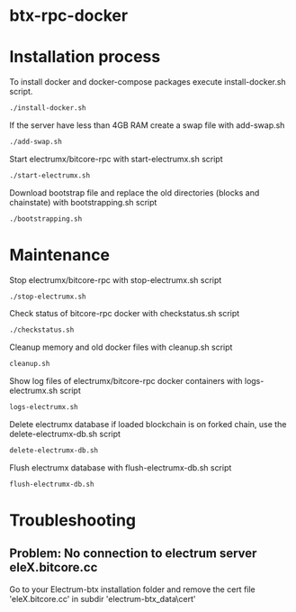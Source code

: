 # btx-rpc-docker

# Installation process

To install docker and docker-compose packages execute install-docker.sh script.
```sh
./install-docker.sh
```

If the server have less than 4GB RAM create a swap file with add-swap.sh
```sh
./add-swap.sh 
```

Start electrumx/bitcore-rpc with start-electrumx.sh script

```sh
./start-electrumx.sh
```

Download bootstrap file and replace the old directories (blocks and chainstate) with bootstrapping.sh script
```sh
./bootstrapping.sh
```

# Maintenance

Stop electrumx/bitcore-rpc with stop-electrumx.sh script

```sh
./stop-electrumx.sh
```

Check status of bitcore-rpc docker with checkstatus.sh script
```sh
./checkstatus.sh
```

Cleanup memory and old docker files with cleanup.sh script 
```sh
cleanup.sh
```

Show log files of electrumx/bitcore-rpc docker containers with logs-electrumx.sh script
```sh
logs-electrumx.sh
```

Delete electrumx database if loaded blockchain is on forked chain, use the delete-electrumx-db.sh script
```sh
delete-electrumx-db.sh
```

Flush electrumx database with flush-electrumx-db.sh script
```sh
flush-electrumx-db.sh
```

# Troubleshooting

## Problem: No connection to electrum server eleX.bitcore.cc
Go to your Electrum-btx installation folder and remove the cert file 'eleX.bitcore.cc' in subdir 'electrum-btx_data\cert'
